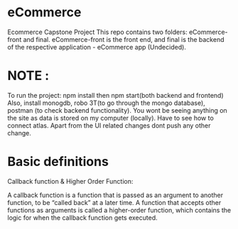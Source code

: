 # eCommerce
Ecommerce Capstone Project
This repo contains two folders: eCommerce-front and final. eCommerce-front is the front end, and final is the backend of the respective application - eCommerce app (Undecided).

# NOTE : 
To run the project: npm install
then npm start(both backend and frontend)
Also, install monogdb, robo 3T(to go through the mongo database), postman (to check backend functionality). 
You wont be seeing anything on the site as data is stored on my computer (locally). Have to see how to connect atlas. 
Apart from the UI related changes dont push any other change. 


# Basic definitions

Callback function & Higher Order Function:

A callback function is a function that is passed as an argument to another function, to be “called back” at a later time. A function that accepts other functions as arguments is called a higher-order function, which contains the logic for when the callback function gets executed.
